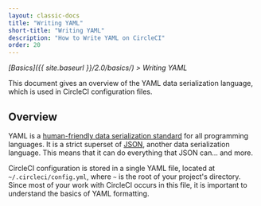 ```yaml
---
layout: classic-docs
title: "Writing YAML"
short-title: "Writing YAML"
description: "How to Write YAML on CircleCI"
order: 20
---
```


*[Basics]({{ site.baseurl }}/2.0/basics/) > Writing YAML*

This document gives an overview of the YAML data serialization language,
which is used in CircleCI configuration files.

## Overview

YAML is a [human-friendly data serialization standard](http://yaml.org/) for all programming languages.
It is a strict superset of [JSON](https://www.json.org/), another data serialization language.
This means that it can do everything that JSON can... and more.

CircleCI configuration is stored in a single YAML file,
located at `~/.circleci/config.yml`,
where `~` is the root of your project's directory.
Since most of your work with CircleCI occurs in this file,
it is important to understand the basics of YAML formatting.
